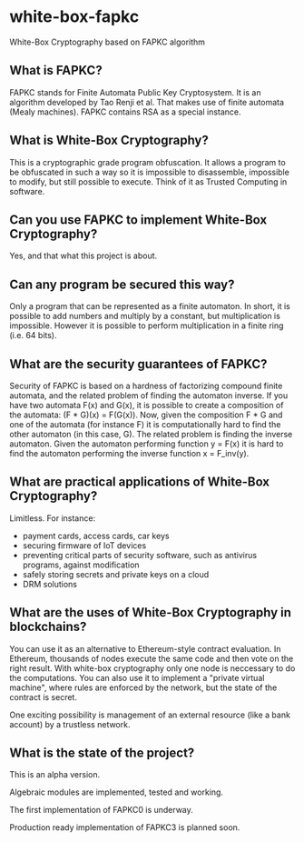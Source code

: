 # white-box-fapkc

White-Box Cryptography based on FAPKC algorithm

## What is FAPKC?

FAPKC stands for Finite Automata Public Key Cryptosystem. It is an algorithm developed by Tao Renji et al. That makes use of finite automata (Mealy machines). FAPKC contains RSA as a special instance.

## What is White-Box Cryptography?

This is a cryptographic grade program obfuscation. It allows a program to be obfuscated in such a way so it is impossible to disassemble, impossible to modify, but still possible to execute. Think of it as Trusted Computing in software.

## Can you use FAPKC to implement White-Box Cryptography?

Yes, and that what this project is about.

## Can any program be secured this way?

Only a program that can be represented as a finite automaton. In short, it is possible to add numbers and multiply by a constant, but multiplication is impossible. However it is possible to perform multiplication in a finite ring (i.e. 64 bits).

## What are the security guarantees of FAPKC?

Security of FAPKC is based on a hardness of factorizing compound finite automata, and the related problem of finding the automaton inverse.
If you have two automata F(x) and G(x), it is possible to create a composition of the automata: (F * G)(x) = F(G(x)). Now, given the composition F * G and one of the automata (for instance F) it is computationally hard to find the other automaton (in this case, G).
The related problem is finding the inverse automaton. Given the automaton performing function y = F(x) it is hard to find the automaton performing the inverse function x = F_inv(y).

## What are practical applications of White-Box Cryptography?

Limitless. For instance:
* payment cards, access cards, car keys
* securing firmware of IoT devices
* preventing critical parts of security software, such as antivirus programs, against modification
* safely storing secrets and private keys on a cloud
* DRM solutions

## What are the uses of White-Box Cryptography in blockchains?

You can use it as an alternative to Ethereum-style contract evaluation. In Ethereum, thousands of nodes execute the same code and then vote on the right result. With white-box cryptography only one node is neccessary to do the computations.
You can also use it to implement a "private virtual machine", where rules are enforced by the network, but the state of the contract is secret.

One exciting possibility is management of an external resource (like a bank account) by a trustless network.

## What is the state of the project?

This is an alpha version.

Algebraic modules are implemented, tested and working.

The first implementation of FAPKC0 is underway.

Production ready implementation of FAPKC3 is planned soon.

